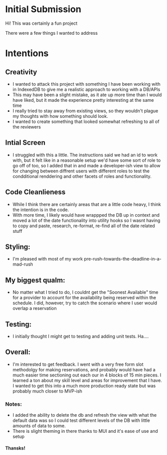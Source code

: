 # Initial Submission

Hi! This was certainly a fun project

There were a few things I wanted to address

# Intentions
## Creativity
  - I wanted to attack this project with something I have been working with in IndexedDB to give me a realistic approach to working with a DB/APIs
  - This may have been a slight mistake, as it ate up more time than I would have liked, but it made the experience pretty interesting at the same time
  - I really tried to stay away from existing views, so they wouldn't plague my thoughts with how something should look. 
  - I wanted to create something that looked somewhat refreshing to all of the reviewers

## Intial Screen
  -  I struggled with this a little. The instructions said we had an id to work with, but it felt like in a reasonable setup we'd have some sort of role to go off of too, so I added that in and made a developer-ish view to allow for changing between diffrent users with different roles to test the condditional renddering and other facets of roles and functionality.

## Code Cleanlieness
  - While I think there are certainly areas that are a little code heavy, I think the intention is in the code.
  - With more time, I likely would have wrappped the DB up in context and moved a lot of the date functionality into utility hooks so I wasnt having to copy and paste, research, re-format, re-find
    all of the date related stuff

## Styling: 
  - I'm pleased with most of my work pre-rush-towards-the-deadline-in-a-mad-rush

## My biggest qualm:
  - No matter what I tried to do, I couldnt get the "Soonest Available" time for a provider to account for the availability being reserved within the schedule. I did, however, try to catch the scenario where I user would overlap a reservation

## Testing:
  - I initially thought I might get to testing and adding unit tests. Ha....

## Overall:
  - I'm interested to get feedback. I went with a very free form slot methodolgy for making reservations, and probably would have had a much easier time sectioning out each our in 4 blocks of 15 min pieces. I learned a ton about my skill level and areas for improvement that I have. I wanted to get this into a much more production ready state but was probably much closer to MVP-ish

### Notes:
  - I added the ability to delete the db and refresh the view with what the default data was so I could test different levels of the DB with little amounts of data to some.
  - There is slight theming in there thanks to MUI and it's ease of use and setup

#### Thansks!


 
